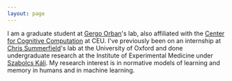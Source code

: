 ```yaml
---
layout: page
---
```




I am a graduate student at [Gergo Orban](https://scholar.google.com/citations?user=1JeMZad2LKcC)'s lab, also affiliated with the [Center for Cognitive Computation](https://ccc.ceu.edu) at CEU. I've previously been on an internship at [Chris Summerfield](https://scholar.google.com/citations?user=ymlcN9AAAAAJ)'s lab at the University of Oxford and done undergraduate research at the Institute of Experimental Medicine under [Szabolcs Káli](https://scholar.google.com/citations?user=8gykEqQAAAAJ). My research interest is in normative models of learning and memory in humans and in machine learning.

